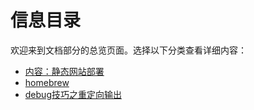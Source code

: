 # 信息目录

欢迎来到文档部分的总览页面。选择以下分类查看详细内容：

- [内容：静态网站部署](docs/学到的东西/静态网站部署.md)
- [homebrew](docs/学到的东西/macos安装homebrew.md)
- [debug技巧之重定向输出](docs/学到的东西/debug技巧之重定向输出.md)

  
